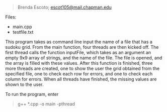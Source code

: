 > Brenda Escoto;
> escot105@mail.chapman.edu

Files:
- main.cpp
- testfile.txt

This program takes as command line input the name of a file that has a sudoku grid. From the main function, four threads are then kicked off. The first thread calls the function inputFile, which takes as an argument an empty 9x9 array of strings, and the name of the file. The file is opened, and the array is filled with these values. After this function is finished, three more threads are created, one to show the user the grid obtained from the specified file, one to check each row for errors, and one to check each column for errors. When all threads have finished, the missing values are shown to the user.

To run the program, enter
> g++ *.cpp -o main -pthread
